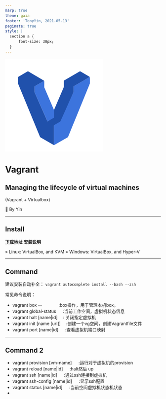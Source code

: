 ```yaml
---
marp: true
theme: gaia
footer: 'TonyYin, 2021-05-13'
paginate: true
style: |
  section a {
      font-size: 30px;
  }
---
```

<!--
_class: lead
_paginate: false
backgroundColor: white
-->

![w:160](images/vagrant.png)

# **Vagrant**

## Managing the lifecycle of virtual machines
(Vagrant + Virtualbox)

:dog: By Yin

---
<!-- backgroundColor: white -->
## Install

[**下载地址**](https://www.vagrantup.com/downloads)
[**安装说明**](https://www.vagrantup.com/docs/installation)

» Linux: VirtualBox, and KVM
» Windows: VirtualBox, and Hyper-V

---

## Command

建议安装自动补全： `vagrant autocomplete install --bash --zsh`

常见命令说明：

- vagrant box --   &emsp; &emsp;&emsp;     :box操作，用于管理本机box。
- vagrant global-status &emsp; :当前工作空间，虚拟机状态信息
- vagrant halt [name|id] &emsp;:  关闭指定虚拟机
- vagrant init [name [url]]   &emsp;:创建一个vg空间，创建Vagrantfile文件
- vagrant port [name|id] &emsp;  :查看虚拟机端口映射


---

## Command 2

- vagrant provision [vm-name] &emsp; :运行对于虚拟机的provision
- vagrant reload [name|id] &emsp; :halt然后 up
- vagrant ssh [name|id] &emsp; :通过ssh连接到虚拟机
- vagrant ssh-config [name|id] &emsp; :显示ssh配置
- vagrant status [name|id] &emsp; :当前空间虚拟机状态机状态
- 